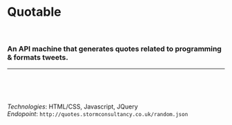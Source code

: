 
# **Quotable**
<br>

### An API machine that generates quotes related to programming & formats tweets.
---
<br>
<br>
<br> 

*Technologies*: HTML/CSS, Javascript, JQuery
<br>
*Endopoint*: `http://quotes.stormconsultancy.co.uk/random.json`
